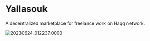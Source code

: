 # Yallasouk
A decentralized marketplace for freelance work on Haqq network.


![20230624_012237_0000](https://github.com/ryuu000/Yallasouk/assets/99164869/61795b1c-0dd7-42cd-9e75-eeddc4af8cc9)



